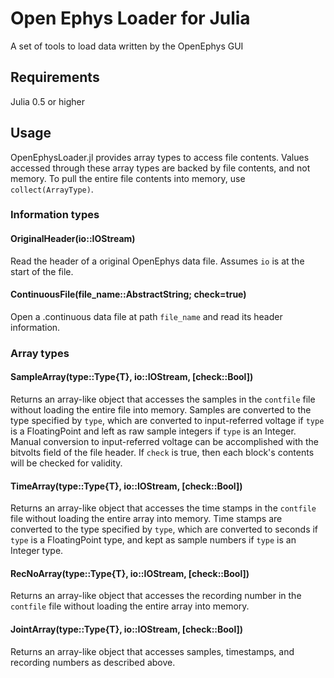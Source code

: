 # Open Ephys Loader for Julia

A set of tools to load data written by the OpenEphys GUI

## Requirements
Julia 0.5 or higher

## Usage
OpenEphysLoader.jl provides array types to access file contents. Values accessed
through these array types are backed by file contents, and not memory. To pull
the entire file contents into memory, use `collect(ArrayType)`.

### Information types

#### OriginalHeader(io::IOStream)
Read the header of a original OpenEphys data file. Assumes `io` is at the start of
the file.

#### ContinuousFile(file_name::AbstractString; check=true)
Open a .continuous data file at path `file_name` and read its header information.

### Array types

#### SampleArray(type::Type{T}, io::IOStream, [check::Bool])
Returns an array-like object that accesses the samples in the `contfile` file
without loading the entire file into memory. Samples are converted to the type
specified by `type`, which are converted to input-referred voltage if `type` is
a FloatingPoint and left as raw sample integers if `type` is an Integer. Manual
conversion to input-referred voltage can be accomplished with the bitvolts field
of the file header. If `check` is true, then each block's contents will be
checked for validity.

#### TimeArray(type::Type{T}, io::IOStream, [check::Bool])
Returns an array-like object that accesses the time stamps in the `contfile`
file without loading the entire array into memory. Time stamps are converted to
the type specified by `type`, which are converted to seconds if `type` is a
FloatingPoint type, and kept as sample numbers if `type` is an Integer type.

#### RecNoArray(type::Type{T}, io::IOStream, [check::Bool])
Returns an array-like object that accesses the recording number in the
`contfile` file without loading the entire array into memory.

#### JointArray(type::Type{T}, io::IOStream, [check::Bool])
Returns an array-like object that accesses samples, timestamps, and recording
numbers as described above.
